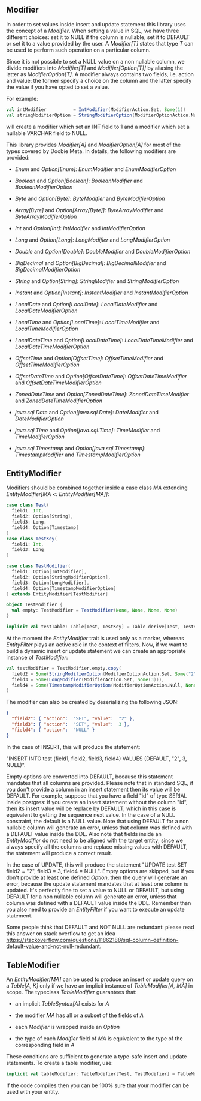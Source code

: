 ## Modifier

In order to set values inside insert and update statement this library uses the concept of a *Modifier*. When setting
a value in SQL, we have three different choices: set it to NULL if the column is nullable, set it to DEFAULT
or set it to a value provided by the user. A *Modifier[T]* states that type *T* can be used to perform such
operation on a particular column.

Since it is not possible to set a NULL value on a non nullable column, we divide modifiers into *Modifier[T]* and
*Modifier[Option[T]]* by aliasing the latter as *ModifierOption[T]*. A modifier always contains two fields, i.e. action
and value: the former specify a choice on the column and the latter specify the value if you have opted to set a value.

For example:

```scala
val intModifier          = IntModifier(ModifierAction.Set, Some(1))              // insert or set 1
val stringModifierOption = StringModifierOption(ModifierOptionAction.Null, None) // insert or set NULL
```

will create a modifier which set an INT field to 1 and a modifier which set a nullable VARCHAR field to NULL.

This library provides *Modifier[A]* and *ModifierOption[A]* for most of the types covered by Doobie Meta. In details, 
the following modifiers are provided:

- *Enum* and *Option[Enum]*: *EnumModifier* and *EnumModifierOption*

- *Boolean* and *Option[Boolean]*: *BooleanModifier* and *BooleanModifierOption*

- *Byte* and *Option[Byte]*: *ByteModifier* and *ByteModifierOption*

- *Array[Byte]* and *Option[Array[Byte]]*: *ByteArrayModifier* and *ByteArrayModifierOption*

- *Int* and *Option[Int]*: *IntModifier* and *IntModifierOption*

- *Long* and *Option[Long]*: *LongModifier* and *LongModifierOption*

- *Double* and *Option[Double]*: *DoubleModifier* and *DoubleModifierOption*

- *BigDecimal* and *Option[BigDecimal]*: *BigDecimalModifier* and *BigDecimalModifierOption*

- *String* and *Option[String]*: *StringModifier* and *StringModifierOption*

- *Instant* and *Option[Instant]*: *InstantModifier* and *InstantModifierOption*

- *LocalDate* and *Option[LocalDate]*: *LocalDateModifier* and *LocalDateModifierOption*

- *LocalTime* and *Option[LocalTime]*: *LocalTimeModifier* and *LocalTimeModifierOption*

- *LocalDateTime* and *Option[LocalDateTime]*: *LocalDateTimeModifier* and *LocalDateTimeModifierOption*

- *OffsetTime* and *Option[OffsetTime]*: *OffsetTimeModifier* and *OffsetTimeModifierOption*

- *OffsetDateTime* and *Option[OffsetDateTime]*: *OffsetDateTimeModifier* and *OffsetDateTimeModifierOption*

- *ZonedDateTime* and *Option[ZonedDateTime]*: *ZonedDateTimeModifier* and *ZonedDateTimeModifierOption*

- *java.sql.Date* and *Option[java.sql.Date]*: *DateModifier* and *DateModifierOption*

- *java.sql.Time* and *Option[java.sql.Time]*: *TimeModifier* and *TimeModifierOption*

- *java.sql.Timestamp* and *Option[java.sql.Timestamp]*: *TimestampModifier* and *TimestampModifierOption*

## EntityModifier

Modifiers should be combined together inside a case class *MA* extending *EntityModifier[MA <: EntityModifier[MA]]*:

```scala
case class Test(
  field1: Int,
  field2: Option[String],
  field3: Long,
  field4: Option[Timestamp]
)
case class TestKey(
  field1: Int,
  field3: Long
)

case class TestModifier(
  field1: Option[IntModifier],
  field2: Option[StringModifierOption],
  field3: Option[LongModifier],
  field4: Option[TimestampModifierOption]
) extends EntityModifier[TestModifier]

object TestModifier {
  val empty: TestModifier = TestModifier(None, None, None, None)
}

implicit val testTable: Table[Test, TestKey] = Table.derive[Test, TestKey]()
```

At the moment the *EntityModifier* trait is used only as a marker, whereas *EntityFilter* plays an active
role in the context of filters. Now, if we want to build a dynamic insert or update statement we can create an appropriate
instance of *TestModifier*:

```scala
val testModifier = TestModifier.empty.copy( 
  field2 = Some(StringModifierOption(ModifierOptionAction.Set, Some("2"))),
  field3 = Some(LongModifier(ModifierAction.Set, Some(3))),
  field4 = Some(TimestampModifierOption(ModifierOptionAction.Null, None))
)
```

The modifier can also be created by deserializing the following JSON:

```json
{
  "field2": { "action":  "SET", "value":  "2" },
  "field3": { "action":  "SET", "value":  3 },
  "field4": { "action":  "NULL" }
}
```

In the case of INSERT, this will produce the statement:
 
"INSERT INTO test (field1, field2, field3, field4) VALUES (DEFAULT, "2", 3, NULL)". 

Empty options are converted into DEFAULT, because this statement mandates that all columns are provided. 
Please note that in standard SQL, if you don't provide a column in an insert statement then its value will be DEFAULT. 
For example, suppose that you have a field "id" of type SERIAL inside postgres: if you create an insert statement 
without the column "id", then its insert value will be replace by DEFAULT, which in this case is equivalent to getting 
the sequence next value. In the case of a NULL constraint, the default is a NULL value. 
Note that using DEFAULT for a non nullable column will generate an error, unless that column was defined with a 
DEFAULT value inside the DDL.
Also note that fields inside an *EntityModifier* do not need to be aligned with the target entity; since we always 
specify all the columns and replace missing values with DEFAULT, the statement will produce a correct result.

In the case of UPDATE, this will produce the statement "UPDATE test SET field2 = "2", field3 = 3, field4 = NULL".
Empty options are skipped, but if you don't provide at least one defined *Option*, then the query will generate an
error, because the update statement mandates that at least one column is updated. It's perfectly fine to set a value
to NULL or DEFAULT, but using DEFAULT for a non nullable column will generate an error, unless that column was defined
with a DEFAULT value inside the DDL. Remember than you also need to provide an *EntityFilter* if you want to execute
an update statement.

Some people think that DEFAULT and NOT NULL are redundant: please read this answer on stack overflow to get an idea 
https://stackoverflow.com/questions/11862188/sql-column-definition-default-value-and-not-null-redundant.

## TableModifier

An *EntityModifier[MA]* can be used to produce an insert or update query on a *Table[A, K]* only if we have an implicit
instance of *TableModifier[A, MA]* in scope. The typeclass *TableModifier* guarantees that:

- an implicit *TableSyntax[A]* exists for *A*

- the modifier *MA* has all or a subset of the fields of *A*

- each *Modifier* is wrapped inside an *Option*

- the type of each *Modifier* field of *MA* is equivalent to the type of the corresponding field in *A*

These conditions are sufficient to generate a type-safe insert and update statements. To create a table modifier, use:

```scala
implicit val tableModifier: TableModifier[Test, TestModifier] = TableModifier.derive[Test, TestModifier]()
```

If the code compiles then you can be 100% sure that your modifier can be used with your entity.
